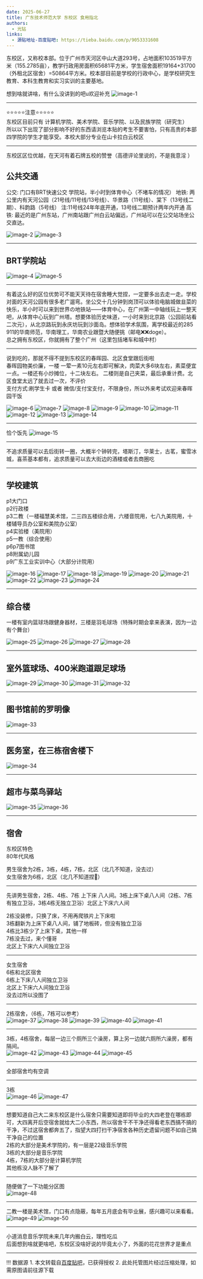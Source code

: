 ```yaml
---
date: 2025-06-27
title: 广东技术师范大学 东校区 食用指北
authors:
  - 光钻
links:
  - 源贴地址-百度贴吧: https://tieba.baidu.com/p/9053331608
---
```


东校区，又称校本部。位于广州市天河区中山大道293号，占地面积103519平方米（155.2785亩），教学行政用房面积65681平方米，学生宿舍面积19164+31700（外租北区宿舍）=50864平方米。校本部目前是学校的行政中心，是学校研究生教育、本科生教育和实习实训的主要基地。

<!-- more -->

想到啥就讲啥，有什么没讲到的吧u欢迎补充
![image-1](https://media.githubusercontent.com/media/Puiching-Memory/SurviveGPNUManual/refs/heads/main/docs/blog/posts/assets/tieba-9053331608/image-1.jpg)

---

⭐⭐⭐⭐⭐注意⭐⭐⭐⭐⭐  
东校区目前只有 计算机学院、美术学院、音乐学院、以及民族学院（研究生）  
所以以下出现了部分影响不好的东西请浏览本贴的考生不要害怕，只有高贵的本部四学院的学生才能享受。本校大部分专业在山卡拉白云校区  

---

东校区区位优越，在天河有着石牌五校的赞誉（高德评论里说的，不是我意淫 ）  

## 公共交通  
公交: 门口有BRT快速公交 学院站，半小时到体育中心（不堵车的情况）
地铁: 两公里内有天河公园（21号线/11号线/13号线）、华景路（11号线）、棠下（13号线二期）、科韵路（5号线）
注:11号线24年年底开通，13号线二期预计两年内开通
高铁: 最近的是广州东站，广州南站跟广州白云站偏远，广州站可以在公交站场坐公交直达。

![image-2](https://media.githubusercontent.com/media/Puiching-Memory/SurviveGPNUManual/refs/heads/main/docs/blog/posts/assets/tieba-9053331608/image-2.jpg)
![image-3](https://media.githubusercontent.com/media/Puiching-Memory/SurviveGPNUManual/refs/heads/main/docs/blog/posts/assets/tieba-9053331608/image-3.jpg)

---
## BRT学院站
![image-4](https://media.githubusercontent.com/media/Puiching-Memory/SurviveGPNUManual/refs/heads/main/docs/blog/posts/assets/tieba-9053331608/image-4.jpg)
![image-5](https://media.githubusercontent.com/media/Puiching-Memory/SurviveGPNUManual/refs/heads/main/docs/blog/posts/assets/tieba-9053331608/image-5.jpg)

---
有着这么好的区位优势可不能天天待在宿舍睡大觉捏，一定要多出去走一走。学校对面的天河公园有很多老广遛弯。坐公交十几分钟到岗顶可以体验电脑城做韭菜的快乐，半小时可以来到世界の地铁站——体育中心，在广州第一中轴线玩上一整天吧，从体育中心玩到广州塔。想要体验历史味道，一小时来到北京路（公园前站看二次元），从北京路玩到永庆坊玩到沙面岛。想体验学术氛围，离学校最近的285 911的华南师范，华南理工，华南农业跟暨大随便挑（邮电❌❌doge）。  
总之拥有东校区，你就拥有了整个广州（这里包括堵车和城中村）

---
说到吃的，那就不得不提到东校区的春晖园、北区食堂跟后街啦  
春晖园物美价廉，一楼 一荤一素10元左右即可解决，肉菜大多6块左右，素菜便宜一点。一楼还有小炒摊位，十二块左右。 二楼则是自己夹菜，最后承重计费。北区食堂太远了就去过一次，不评价  
支付方式:刷学生卡 或者 微信/支付宝支付，不限身份，所以外来考试欢迎来春晖园干饭  

![image-6](https://media.githubusercontent.com/media/Puiching-Memory/SurviveGPNUManual/refs/heads/main/docs/blog/posts/assets/tieba-9053331608/image-6.jpg)
![image-7](https://media.githubusercontent.com/media/Puiching-Memory/SurviveGPNUManual/refs/heads/main/docs/blog/posts/assets/tieba-9053331608/image-7.jpg)
![image-8](https://media.githubusercontent.com/media/Puiching-Memory/SurviveGPNUManual/refs/heads/main/docs/blog/posts/assets/tieba-9053331608/image-8.jpg)
![image-9](https://media.githubusercontent.com/media/Puiching-Memory/SurviveGPNUManual/refs/heads/main/docs/blog/posts/assets/tieba-9053331608/image-9.jpg)
![image-10](https://media.githubusercontent.com/media/Puiching-Memory/SurviveGPNUManual/refs/heads/main/docs/blog/posts/assets/tieba-9053331608/image-10.jpg)
![image-11](https://media.githubusercontent.com/media/Puiching-Memory/SurviveGPNUManual/refs/heads/main/docs/blog/posts/assets/tieba-9053331608/image-11.jpg)
![image-12](https://media.githubusercontent.com/media/Puiching-Memory/SurviveGPNUManual/refs/heads/main/docs/blog/posts/assets/tieba-9053331608/image-12.jpg)
![image-13](https://media.githubusercontent.com/media/Puiching-Memory/SurviveGPNUManual/refs/heads/main/docs/blog/posts/assets/tieba-9053331608/image-13.jpg)
![image-14](https://media.githubusercontent.com/media/Puiching-Memory/SurviveGPNUManual/refs/heads/main/docs/blog/posts/assets/tieba-9053331608/image-14.jpg)

---
恰个饭先
![image-15](https://media.githubusercontent.com/media/Puiching-Memory/SurviveGPNUManual/refs/heads/main/docs/blog/posts/assets/tieba-9053331608/image-15.jpg)

---
不追求质量可以去后街转一圈，大概半个钟转完，塔斯汀，华莱士，古茗，蜜雪冰城，喜茶基本都有，追求质量可以去大街边的酒楼或者去商圈吃  

---
## 学校建筑  
p1大门口  
p2行政楼  
p3二教（一楼福慧美术馆，二三四五楼综合用，六楼音院用，七八九美院用，十楼辅导员办公室和美院办公室）  
p4实验楼（美院用）  
p5一教（综合使用）  
p6p7图书馆  
p8附属幼儿园  
p9广东工业实训中心（大部分计院用）  

![image-16](https://media.githubusercontent.com/media/Puiching-Memory/SurviveGPNUManual/refs/heads/main/docs/blog/posts/assets/tieba-9053331608/image-16.jpg)
![image-17](https://media.githubusercontent.com/media/Puiching-Memory/SurviveGPNUManual/refs/heads/main/docs/blog/posts/assets/tieba-9053331608/image-17.jpg)
![image-18](https://media.githubusercontent.com/media/Puiching-Memory/SurviveGPNUManual/refs/heads/main/docs/blog/posts/assets/tieba-9053331608/image-18.jpg)
![image-19](https://media.githubusercontent.com/media/Puiching-Memory/SurviveGPNUManual/refs/heads/main/docs/blog/posts/assets/tieba-9053331608/image-19.jpg)
![image-20](https://media.githubusercontent.com/media/Puiching-Memory/SurviveGPNUManual/refs/heads/main/docs/blog/posts/assets/tieba-9053331608/image-20.jpg)
![image-21](https://media.githubusercontent.com/media/Puiching-Memory/SurviveGPNUManual/refs/heads/main/docs/blog/posts/assets/tieba-9053331608/image-21.jpg)
![image-22](https://media.githubusercontent.com/media/Puiching-Memory/SurviveGPNUManual/refs/heads/main/docs/blog/posts/assets/tieba-9053331608/image-22.jpg)
![image-23](https://media.githubusercontent.com/media/Puiching-Memory/SurviveGPNUManual/refs/heads/main/docs/blog/posts/assets/tieba-9053331608/image-23.jpg)
![image-24](https://media.githubusercontent.com/media/Puiching-Memory/SurviveGPNUManual/refs/heads/main/docs/blog/posts/assets/tieba-9053331608/image-24.jpg)

---
## 综合楼
一楼有室内篮球场跟健身器材，三楼是羽毛球场（特殊时期会拿来表演，因为一边有个舞台）  

![image-25](https://media.githubusercontent.com/media/Puiching-Memory/SurviveGPNUManual/refs/heads/main/docs/blog/posts/assets/tieba-9053331608/image-25.jpg)
![image-26](https://media.githubusercontent.com/media/Puiching-Memory/SurviveGPNUManual/refs/heads/main/docs/blog/posts/assets/tieba-9053331608/image-26.jpg)
![image-27](https://media.githubusercontent.com/media/Puiching-Memory/SurviveGPNUManual/refs/heads/main/docs/blog/posts/assets/tieba-9053331608/image-27.jpg)
![image-28](https://media.githubusercontent.com/media/Puiching-Memory/SurviveGPNUManual/refs/heads/main/docs/blog/posts/assets/tieba-9053331608/image-28.jpg)

---
## 室外篮球场、400米跑道跟足球场  
![image-29](https://media.githubusercontent.com/media/Puiching-Memory/SurviveGPNUManual/refs/heads/main/docs/blog/posts/assets/tieba-9053331608/image-29.jpg)
![image-30](https://media.githubusercontent.com/media/Puiching-Memory/SurviveGPNUManual/refs/heads/main/docs/blog/posts/assets/tieba-9053331608/image-30.jpg)
![image-31](https://media.githubusercontent.com/media/Puiching-Memory/SurviveGPNUManual/refs/heads/main/docs/blog/posts/assets/tieba-9053331608/image-31.jpg)
![image-32](https://media.githubusercontent.com/media/Puiching-Memory/SurviveGPNUManual/refs/heads/main/docs/blog/posts/assets/tieba-9053331608/image-32.jpg)

---
## 图书馆前的罗明像  
![image-33](https://media.githubusercontent.com/media/Puiching-Memory/SurviveGPNUManual/refs/heads/main/docs/blog/posts/assets/tieba-9053331608/image-33.jpg)

---
## 医务室，在三栋宿舍楼下  
![image-34](https://media.githubusercontent.com/media/Puiching-Memory/SurviveGPNUManual/refs/heads/main/docs/blog/posts/assets/tieba-9053331608/image-34.jpg)

---
## 超市与菜鸟驿站  
![image-35](https://media.githubusercontent.com/media/Puiching-Memory/SurviveGPNUManual/refs/heads/main/docs/blog/posts/assets/tieba-9053331608/image-35.jpg)
![image-36](https://media.githubusercontent.com/media/Puiching-Memory/SurviveGPNUManual/refs/heads/main/docs/blog/posts/assets/tieba-9053331608/image-36.jpg)

---
## 宿舍

东校区特色  
80年代风格  

男生宿舍为2栋，3栋，4栋，7栋，北区（北几不知道，没去过）  
女生宿舍为6栋，北区（北几不知道捏🥺）  

---
先讲男生宿舍，2栋、4栋、7栋 上下床 八人间。3栋上床下桌八人间（2栋、7栋有独立卫浴，3栋4栋无独立卫浴）北区上下床六人间  

2栋没装修，只换了床，不用再爬铁片上下床啦  
3栋翻新为上床下桌八人间，铺了地板砖，但没有独立卫浴  
4栋比3栋少了上床下桌，其他一样  
7栋没去过，来个懂哥  
北区上下床六人间独立卫浴  


---
女生宿舍  
6栋和北区宿舍  
6栋上下床八人间独立卫浴  
北区上下床六人间独立卫浴  
没去过所以没图了  

---
2栋宿舍，（6栋，7栋可以参考）  
![image-37](https://media.githubusercontent.com/media/Puiching-Memory/SurviveGPNUManual/refs/heads/main/docs/blog/posts/assets/tieba-9053331608/image-37.jpg)
![image-38](https://media.githubusercontent.com/media/Puiching-Memory/SurviveGPNUManual/refs/heads/main/docs/blog/posts/assets/tieba-9053331608/image-38.jpg)
![image-39](https://media.githubusercontent.com/media/Puiching-Memory/SurviveGPNUManual/refs/heads/main/docs/blog/posts/assets/tieba-9053331608/image-39.jpg)
![image-40](https://media.githubusercontent.com/media/Puiching-Memory/SurviveGPNUManual/refs/heads/main/docs/blog/posts/assets/tieba-9053331608/image-40.jpg)
![image-41](https://media.githubusercontent.com/media/Puiching-Memory/SurviveGPNUManual/refs/heads/main/docs/blog/posts/assets/tieba-9053331608/image-41.jpg)

---
3栋，4栋宿舍，每层一边三个厕所三个澡房，算上另一边就六厕所六澡房，都有隔间。  
![image-42](https://media.githubusercontent.com/media/Puiching-Memory/SurviveGPNUManual/refs/heads/main/docs/blog/posts/assets/tieba-9053331608/image-42.jpg)
![image-43](https://media.githubusercontent.com/media/Puiching-Memory/SurviveGPNUManual/refs/heads/main/docs/blog/posts/assets/tieba-9053331608/image-43.jpg)
![image-44](https://media.githubusercontent.com/media/Puiching-Memory/SurviveGPNUManual/refs/heads/main/docs/blog/posts/assets/tieba-9053331608/image-44.jpg)
![image-45](https://media.githubusercontent.com/media/Puiching-Memory/SurviveGPNUManual/refs/heads/main/docs/blog/posts/assets/tieba-9053331608/image-45.jpg)

---
全部宿舍均有空调  

---
3栋  
![image-46](https://media.githubusercontent.com/media/Puiching-Memory/SurviveGPNUManual/refs/heads/main/docs/blog/posts/assets/tieba-9053331608/image-46.jpg)
![image-47](https://media.githubusercontent.com/media/Puiching-Memory/SurviveGPNUManual/refs/heads/main/docs/blog/posts/assets/tieba-9053331608/image-47.jpg)

---
想要知道自己大二来东校区是什么宿舍只需要知道即将毕业的大四老登在哪栋即可，大四离开后空宿舍就给大二小东西，所以宿舍干不干净还得看老东西搞不搞的干净，不过这宿舍都奔五了，指望大四打扫干净宿舍各种历史遗留问题不如自己搞干净自己的位置  
2栋的大部分是美术学院的，有一层是22级音乐学院  
3栋的大部分是音乐学院  
4栋，7栋的大部分是计算机学院  
其他栋没人脉不了解了  

---
随便做了一下功能分区图  
![image-48](https://media.githubusercontent.com/media/Puiching-Memory/SurviveGPNUManual/refs/heads/main/docs/blog/posts/assets/tieba-9053331608/image-48.jpg)

---
二教一楼是美术馆，门口有点隐蔽，每年五月底会有毕业展，感兴趣可以来看看。  
![image-49](https://media.githubusercontent.com/media/Puiching-Memory/SurviveGPNUManual/refs/heads/main/docs/blog/posts/assets/tieba-9053331608/image-49.jpg)
![image-50](https://media.githubusercontent.com/media/Puiching-Memory/SurviveGPNUManual/refs/heads/main/docs/blog/posts/assets/tieba-9053331608/image-50.jpg)


---
小道消息音乐学院未来几年内搬白云，理性吃瓜  
后面想到啥就更啥吧，东校区没啥好说的毕竟太小了，外面的花花世界才是重点  

---

!!! 数据源
    1. 本文转载自[百度贴吧](https://tieba.baidu.com/p/9053331608)，已获得授权
    2. 此处托管图片经过压缩处理，如需原图请前往源下载
